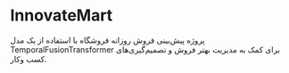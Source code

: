 # InnovateMart
پروژه پیش‌بینی فروش روزانه فروشگاه با استفاده از یک مدل TemporalFusionTransformer برای کمک به مدیریت بهتر فروش و تصمیم‌گیری‌های کسب وکار.
